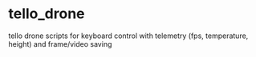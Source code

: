 # tello_drone
tello drone scripts for keyboard control with telemetry (fps, temperature, height) and frame/video saving

